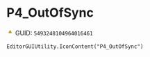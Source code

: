 # P4_OutOfSync
![](/img/P4_OutOfSync.png)
GUID: `5493248104964016461`
```
EditorGUIUtility.IconContent("P4_OutOfSync")
```
